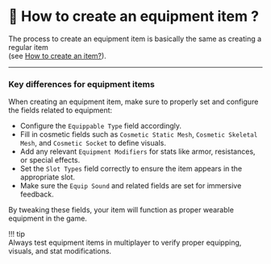 # 🚀 How to create an equipment item ?

The process to create an equipment item is basically the same as creating a regular item   
(see [How to create an item?](../items/item_creation.md)).

---

### Key differences for equipment items

When creating an equipment item, make sure to properly set and configure the fields related to equipment:

- Configure the `Equippable Type` field accordingly.
- Fill in cosmetic fields such as `Cosmetic Static Mesh`, `Cosmetic Skeletal Mesh`, and `Cosmetic Socket` to define visuals.
- Add any relevant `Equipment Modifiers` for stats like armor, resistances, or special effects.
- Set the `Slot Types` field correctly to ensure the item appears in the appropriate slot.
- Make sure the `Equip Sound` and related fields are set for immersive feedback.

By tweaking these fields, your item will function as proper wearable equipment in the game.

!!! tip  
    Always test equipment items in multiplayer to verify proper equipping, visuals, and stat modifications.
